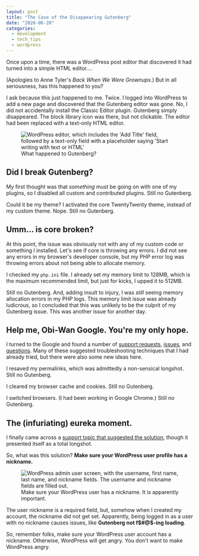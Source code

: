 ```yaml
---
layout: post
title: "The Case of the Disappearing Gutenberg"
date: "2020-06-20"
categories:
  - development
  - tech_tips
  - wordpress
---
```


Once upon a time, there was a WordPress post editor that discovered it had turned into a simple HTML editor....

(Apologies to Anne Tyler's _Back When We Were Grownups_.) But in all seriousness, has this happened to you?

I ask because this just happened to me. Twice. I logged into WordPress to add a new page and discovered that the Gutenberg editor was gone. No, I did not accidentally install the Classic Editor plugin. Gutenberg simply disappeared. The block library icon was there, but not clickable. The editor had been replaced with a text-only HTML editor.

<figure>
  <img src="{{ site.url }}/assets/images/posts/no-gutenberg.jpg" alt="WordPress editor, which includes the 'Add Title' field, followed by a text-only field with a placeholder saying 'Start writing with text or HTML'">
  <figcaption>What happened to Gutenberg?</figcaption>
</figure>

## Did I break Gutenberg?

My first thought was that _something_ must be going on with one of my plugins, so I disabled all custom and contributed plugins. Still no Gutenberg.

Could it be my theme? I activated the core TwentyTwenty theme, instead of my custom theme. Nope. Still no Gutenberg.

## Umm... is core broken?

At this point, the issue was obviously not with any of my custom code or something I installed. Let's see if core is throwing any errors. I did not see any errors in my browser's developer console, but my PHP error log was throwing errors about not being able to allocate memory.

I checked my `php.ini` file. I already set my memory limit to 128MB, which is the maximum recommended limit, but just for kicks, I upped it to 512MB.

Still no Gutenberg. And, adding insult to injury, I was _still_ seeing memory allocation errors in my PHP logs. This memory limit issue was already ludicrous, so I concluded that this was unlikely to be the culprit of my Gutenberg issue. This was another issue for another day.

## Help me, Obi-Wan Google. You're my only hope.

I turned to the Google and found a number of [support requests](https://wordpress.org/support/topic/block-editor-no-longer-working-only-shows-html/), [issues](https://github.com/WordPress/gutenberg/issues/12760), and [questions](https://wordpress.stackexchange.com/questions/126110/visual-editor-missing-server-side-problem-how-would-you-debug-it). Many of these suggested troubleshooting techniques that I had already tried, but there were also some new ideas here.

I resaved my permalinks, which was admittedly a non-sensical longshot. Still no Gutenberg.

I cleared my browser cache and cookies. Still no Gutenberg.

I switched browsers. (I had been working in Google Chrome.) Still no Gutenberg.

## The (infuriating) eureka moment.

I finally came across a [support topic that suggested the solution](https://wordpress.org/support/topic/block-editor-no-longer-working-only-shows-html/page/3/#post-11093164), though it presented itself as a total longshot.

So, what was this solution? **Make sure your WordPress user profile has a nickname.**

<figure>
  <img src="{{ site.url }}/assets/images/posts/profile-with-nickname.jpg" alt="WordPress admin user screen, with the username, first name, last name, and nickname fields. The username and nickname fields are filled out.">
  <figcaption>Make sure your WordPress user has a nickname. It is apparently important.</figcaption>
</figure>

The user nickname is a required field, but, somehow when I created my account, the nickname did not get set. Apparently, being logged in as a user with no nickname causes issues, like **Gutenberg not f$#@$-ing loading**.

So, remember folks, make sure your WordPress user account has a nickname. Otherwise, WordPress will get angry. You don't want to make WordPress angry.
